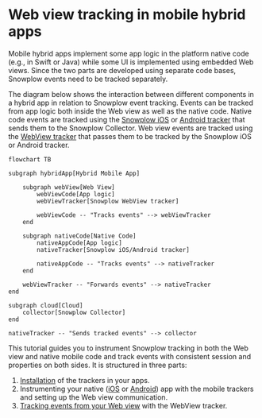 # Web view tracking in mobile hybrid apps

Mobile hybrid apps implement some app logic in the platform native code (e.g., in Swift or Java) while some UI is implemented using embedded Web views.
Since the two parts are developed using separate code bases, Snowplow events need to be tracked separately.

The diagram below shows the interaction between different components in a hybrid app in relation to Snowplow event tracking.
Events can be tracked from app logic both inside the Web view as well as the native code.
Native code events are tracked using the [Snowplow iOS](https://github.com/snowplow/snowplow-objc-tracker) or [Android tracker](https://github.com/snowplow/snowplow-android-tracker) that sends them to the Snowplow Collector.
Web view events are tracked using the [WebView tracker](https://github.com/snowplow-incubator/snowplow-webview-tracker) that passes them to be tracked by the Snowplow iOS or Android tracker.

```mermaid
flowchart TB

subgraph hybridApp[Hybrid Mobile App]

    subgraph webView[Web View]
        webViewCode[App logic]
        webViewTracker[Snowplow WebView tracker]

        webViewCode -- "Tracks events" --> webViewTracker
    end

    subgraph nativeCode[Native Code]
        nativeAppCode[App logic]
        nativeTracker[Snowplow iOS/Android tracker]

        nativeAppCode -- "Tracks events" --> nativeTracker
    end

    webViewTracker -- "Forwards events" --> nativeTracker
end

subgraph cloud[Cloud]
    collector[Snowplow Collector]
end

nativeTracker -- "Sends tracked events" --> collector
```

This tutorial guides you to instrument Snowplow tracking in both the Web view and native mobile code and track events with consistent session and properties on both sides.
It is structured in three parts:

1. [Installation](1-installation.md) of the trackers in your apps.
2. Instrumenting your native ([iOS](3B-ios_app.md) or [Android](3A-android_app.md)) app with the mobile trackers and setting up the Web view communication.
3. [Tracking events from your Web view](2-webview.md) with the WebView tracker.
